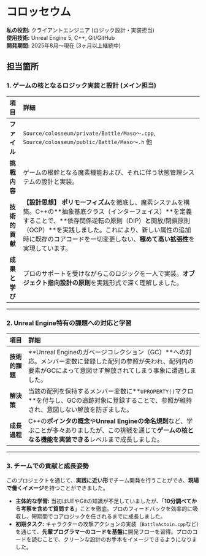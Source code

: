 # コロッセウム

**私の役割:** クライアントエンジニア (ロジック設計・実装担当)</br>
**使用技術:** Unreal Engine 5, C++, Git/GitHub</br>
**開発期間:** 2025年8月〜現在 (3ヶ月以上継続中)</br>


## 担当箇所
### 1. ゲームの核となるロジック実装と設計 (メイン担当)

| 項目 | 詳細 |
| :--- | :--- |
| **ファイル** | `Source/colosseum/private/Battle/Maso〜.cpp`, `Source/colosseum/public/Battle/Maso〜.h` 他 |
| **挑戦内容** | ゲームの根幹となる魔素機能および、それに伴う状態管理システムの設計と実装。 |
| **技術的貢献** | **【設計思想】** **ポリモーフィズム**を徹底し、魔素システムを構築。C++の**抽象基底クラス（インターフェイス）**を定義することで、**依存関係逆転の原則（DIP）**と**開放/閉鎖原則（OCP）**を実践しました。これにより、新しい属性の追加時に既存のコアコードを一切変更しない、**極めて高い拡張性**を実現しています。 |
| **成果と学び** | プロのサポートを受けながらこのロジックを一人で実装。**オブジェクト指向設計の原則**を実践形式で深く理解しました。 |

---

### 2. Unreal Engine特有の課題への対応と学習

| 項目 | 詳細 |
| :--- | :--- |
| **技術的課題** | **Unreal Engineのガベージコレクション（GC）**への対応。メンバー変数に登録した配列の参照が失われ、配列内の要素がGCによって意図せず解放されてしまう事象に遭遇しました。 |
| **解決策** | 当該の配列を保持するメンバー変数に**`UPROPERTY()`マクロ**を付与し、GCの追跡対象に登録することで、参照が維持され、意図しない解放を防ぎました。 |
| **成長過程** | C++の**ポインタの概念**や**Unreal Engineの命名規則**など、学ぶことが多々ありましたが、この挑戦を通じて**ゲームの核となる機能を実装できる**レベルまで成長しました。 |

---

### 3. チームでの貢献と成長姿勢

このプロジェクトを通じて、**実践に近い形**でチーム開発を行うことができ、**現場で働くイメージ**を持つことができました。

* **主体的な学習:** 当初はUEやGitの知識が不足していましたが、「**10分調べてから考察を含めて質問する**」ことを徹底。プロのフィードバックを効率的に吸収し、短期間でコアロジックを任されるまでに成長しました。
* **初期タスク:** キャラクターの攻撃アクションの実装（`BattleActoin.cpp`など）を通じて、**先輩プログラマーのコードを基盤**に開発フローを習得。プロのコードを読むことで、クリーンな設計のお手本をイメージできるようになりました。
